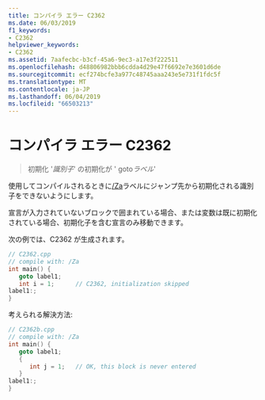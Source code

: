 ```yaml
---
title: コンパイラ エラー C2362
ms.date: 06/03/2019
f1_keywords:
- C2362
helpviewer_keywords:
- C2362
ms.assetid: 7aafecbc-b3cf-45a6-9ec3-a17e3f222511
ms.openlocfilehash: d48806982bbb6cdda4d29e47f6692e7e3601d6de
ms.sourcegitcommit: ecf274bcfe3a977c48745aaa243e5e731f1fdc5f
ms.translationtype: MT
ms.contentlocale: ja-JP
ms.lasthandoff: 06/04/2019
ms.locfileid: "66503213"
---
```

# <a name="compiler-error-c2362"></a>コンパイラ エラー C2362

> 初期化 '*識別子*' の初期化が ' goto*ラベル*'

使用してコンパイルされるときに[/Za](../../build/reference/za-ze-disable-language-extensions.md)ラベルにジャンプ先から初期化される識別子をできないようにします。

宣言が入力されていないブロックで囲まれている場合、または変数は既に初期化されている場合、初期化子を含む宣言のみ移動できます。

次の例では、C2362 が生成されます。

```cpp
// C2362.cpp
// compile with: /Za
int main() {
   goto label1;
   int i = 1;      // C2362, initialization skipped
label1:;
}
```

考えられる解決方法:

```cpp
// C2362b.cpp
// compile with: /Za
int main() {
   goto label1;
   {
      int j = 1;   // OK, this block is never entered
   }
label1:;
}
```